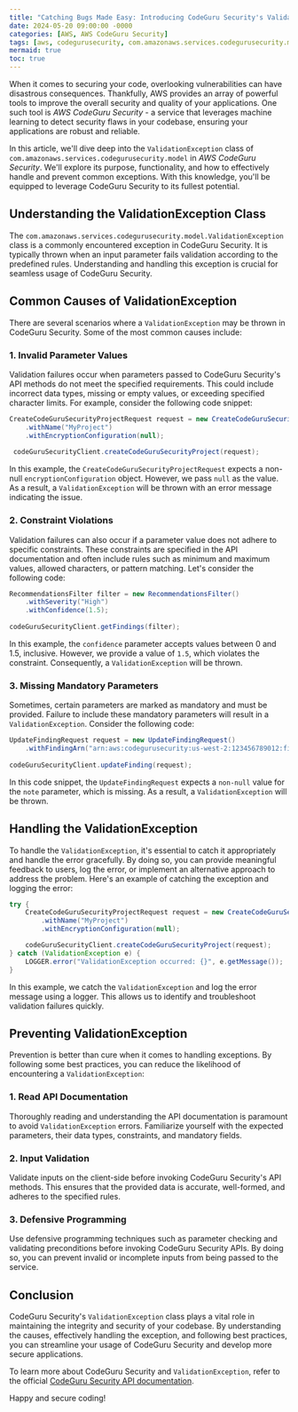```yaml
---
title: "Catching Bugs Made Easy: Introducing CodeGuru Security's ValidationException "
date: 2024-05-20 09:00:00 -0000
categories: [AWS, AWS CodeGuru Security]
tags: [aws, codegurusecurity, com.amazonaws.services.codegurusecurity.model]
mermaid: true
toc: true
---
```



When it comes to securing your code, overlooking vulnerabilities can have disastrous consequences. Thankfully, AWS provides an array of powerful tools to improve the overall security and quality of your applications. One such tool is *AWS CodeGuru Security* - a service that leverages machine learning to detect security flaws in your codebase, ensuring your applications are robust and reliable.

In this article, we'll dive deep into the `ValidationException` class of `com.amazonaws.services.codegurusecurity.model` in *AWS CodeGuru Security*. We'll explore its purpose, functionality, and how to effectively handle and prevent common exceptions. With this knowledge, you'll be equipped to leverage CodeGuru Security to its fullest potential.

## Understanding the ValidationException Class

The `com.amazonaws.services.codegurusecurity.model.ValidationException` class is a commonly encountered exception in CodeGuru Security. It is typically thrown when an input parameter fails validation according to the predefined rules. Understanding and handling this exception is crucial for seamless usage of CodeGuru Security.

## Common Causes of ValidationException

There are several scenarios where a `ValidationException` may be thrown in CodeGuru Security. Some of the most common causes include:

### 1. Invalid Parameter Values

Validation failures occur when parameters passed to CodeGuru Security's API methods do not meet the specified requirements. This could include incorrect data types, missing or empty values, or exceeding specified character limits. For example, consider the following code snippet:

```java
CreateCodeGuruSecurityProjectRequest request = new CreateCodeGuruSecurityProjectRequest()
    .withName("MyProject")
    .withEncryptionConfiguration(null);
    
 codeGuruSecurityClient.createCodeGuruSecurityProject(request);
```

In this example, the `CreateCodeGuruSecurityProjectRequest` expects a non-null `encryptionConfiguration` object. However, we pass `null` as the value. As a result, a `ValidationException` will be thrown with an error message indicating the issue.

### 2. Constraint Violations

Validation failures can also occur if a parameter value does not adhere to specific constraints. These constraints are specified in the API documentation and often include rules such as minimum and maximum values, allowed characters, or pattern matching. Let's consider the following code:

```java
RecommendationsFilter filter = new RecommendationsFilter()
    .withSeverity("High")
    .withConfidence(1.5);
    
codeGuruSecurityClient.getFindings(filter);
```

In this example, the `confidence` parameter accepts values between 0 and 1.5, inclusive. However, we provide a value of `1.5`, which violates the constraint. Consequently, a `ValidationException` will be thrown.

### 3. Missing Mandatory Parameters

Sometimes, certain parameters are marked as mandatory and must be provided. Failure to include these mandatory parameters will result in a `ValidationException`. Consider the following code:

```java
UpdateFindingRequest request = new UpdateFindingRequest()
    .withFindingArn("arn:aws:codegurusecurity:us-west-2:123456789012:finding/aws.example.InsecureEncryption.3.1");
    
codeGuruSecurityClient.updateFinding(request);
```

In this code snippet, the `UpdateFindingRequest` expects a `non-null` value for the `note` parameter, which is missing. As a result, a `ValidationException` will be thrown.

## Handling the ValidationException

To handle the `ValidationException`, it's essential to catch it appropriately and handle the error gracefully. By doing so, you can provide meaningful feedback to users, log the error, or implement an alternative approach to address the problem. Here's an example of catching the exception and logging the error:

```java
try {
    CreateCodeGuruSecurityProjectRequest request = new CreateCodeGuruSecurityProjectRequest()
        .withName("MyProject")
        .withEncryptionConfiguration(null);

    codeGuruSecurityClient.createCodeGuruSecurityProject(request);
} catch (ValidationException e) {
    LOGGER.error("ValidationException occurred: {}", e.getMessage());
}
```

In this example, we catch the `ValidationException` and log the error message using a logger. This allows us to identify and troubleshoot validation failures quickly.

## Preventing ValidationException

Prevention is better than cure when it comes to handling exceptions. By following some best practices, you can reduce the likelihood of encountering a `ValidationException`:

### 1. Read API Documentation

Thoroughly reading and understanding the API documentation is paramount to avoid `ValidationException` errors. Familiarize yourself with the expected parameters, their data types, constraints, and mandatory fields.

### 2. Input Validation

Validate inputs on the client-side before invoking CodeGuru Security's API methods. This ensures that the provided data is accurate, well-formed, and adheres to the specified rules.

### 3. Defensive Programming

Use defensive programming techniques such as parameter checking and validating preconditions before invoking CodeGuru Security APIs. By doing so, you can prevent invalid or incomplete inputs from being passed to the service.

## Conclusion

CodeGuru Security's `ValidationException` class plays a vital role in maintaining the integrity and security of your codebase. By understanding the causes, effectively handling the exception, and following best practices, you can streamline your usage of CodeGuru Security and develop more secure applications.

To learn more about CodeGuru Security and `ValidationException`, refer to the official [CodeGuru Security API documentation](https://docs.aws.amazon.com/codeguru/latest/criticl-overview-api-reference.html).

Happy and secure coding!
